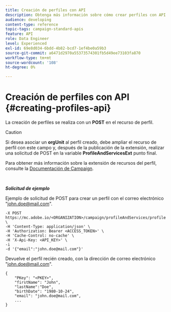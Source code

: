 ```yaml
---
title: Creación de perfiles con API
description: Obtenga más información sobre cómo crear perfiles con API.
audience: developing
content-type: reference
topic-tags: campaign-standard-apis
feature: API
role: Data Engineer
level: Experienced
exl-id: 69e8d034-6bdd-4b82-bcd7-1ef4be0a59b3
source-git-commit: a6471d2970a55373574301fb5d49ee73103fa870
workflow-type: tm+mt
source-wordcount: '108'
ht-degree: 0%

---
```


# Creación de perfiles con API {#creating-profiles-api}

La creación de perfiles se realiza con un **POST** en el recurso de perfil.

>[!CAUTION]
>
>Si desea asociar un <b>orgUnit</b> al perfil creado, debe ampliar el recurso de perfil con este campo y, después de la publicación de la extensión, realizar una solicitud de POST en la variable <b>ProfileAndServicesExt</b> punto final.
>
>Para obtener más información sobre la extensión de recursos del perfil, consulte la <a href="https://helpx.adobe.com/campaign/standard/administration/using/organizational-units.html#partitioning-profiles">Documentación de Campaign</a>.

<br/>

***Solicitud de ejemplo***

Ejemplo de solicitud de POST para crear un perfil con el correo electrónico &quot;john.doe@mail.com&quot;.

```
-X POST https://mc.adobe.io/<ORGANIZATION>/campaign/profileAndServices/profile \
-H 'Content-Type: application/json' \
-H 'Authorization: Bearer <ACCESS_TOKEN>' \
-H 'Cache-Control: no-cache' \
-H 'X-Api-Key: <API_KEY>' \
-i
-d '{"email":"john.doe@mail.com"}'
```

Devuelve el perfil recién creado, con la dirección de correo electrónico &quot;john.doe@mail.com&quot;.

```
{
    "PKey": "<PKEY>",
    "firstName": "John",
    "lastName":"Doe",
    "birthDate": "1980-10-24",
    "email": "john.doe@mail.com",
    ...
}
```
